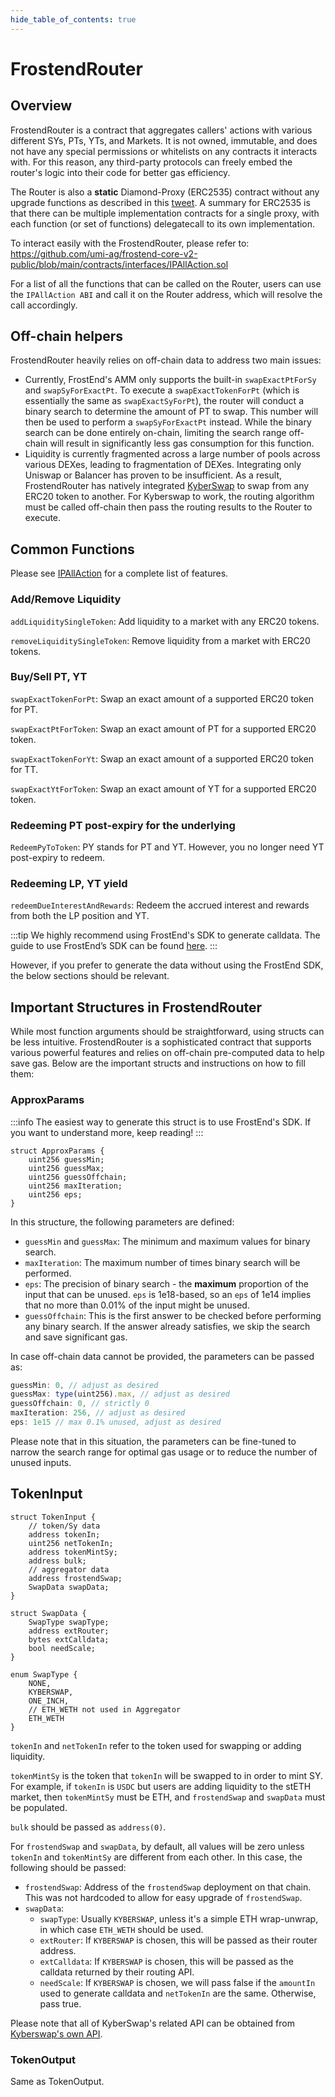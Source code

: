 ```yaml
---
hide_table_of_contents: true
---
```


# FrostendRouter

## Overview

FrostendRouter is a contract that aggregates callers' actions with various different SYs, PTs, YTs, and Markets. It is not owned, immutable, and does not have any special permissions or whitelists on any contracts it interacts with. For this reason, any third-party protocols can freely embed the router's logic into their code for better gas efficiency.

The Router is also a **static** Diamond-Proxy (ERC2535) contract without any upgrade functions as described in this [tweet](https://twitter.com/mudgen/status/1630229952523272195/). A summary for ERC2535 is that there can be multiple implementation contracts for a single proxy, with each function (or set of functions) delegatecall to its own implementation.

To interact easily with the FrostendRouter, please refer to: https://github.com/umi-ag/frostend-core-v2-public/blob/main/contracts/interfaces/IPAllAction.sol

For a list of all the functions that can be called on the Router, users can use the `IPAllAction ABI` and call it on the Router address, which will resolve the call accordingly.

## Off-chain helpers

FrostendRouter heavily relies on off-chain data to address two main issues:

- Currently, FrostEnd's AMM only supports the built-in `swapExactPtForSy` and `swapSyForExactPt`. To execute a `swapExactTokenForPt` (which is essentially the same as `swapExactSyForPt`), the router will conduct a binary search to determine the amount of PT to swap. This number will then be used to perform a `swapSyForExactPt` instead. While the binary search can be done entirely on-chain, limiting the search range off-chain will result in significantly less gas consumption for this function.
- Liquidity is currently fragmented across a large number of pools across various DEXes, leading to fragmentation of DEXes. Integrating only Uniswap or Balancer has proven to be insufficient. As a result, FrostendRouter has natively integrated [KyberSwap](https://kyberswap.com/) to swap from any ERC20 token to another. For Kyberswap to work, the routing algorithm must be called off-chain then pass the routing results to the Router to execute.

## Common Functions

Please see [IPAllAction](https://github.com/umi-ag/frostend-core-v2-public/blob/main/contracts/interfaces/IPAllAction.sol) for a complete list of features.

### Add/Remove Liquidity 

`addLiquiditySingleToken`: Add liquidity to a market with any ERC20 tokens.

`removeLiquiditySingleToken`: Remove liquidity from a market with ERC20 tokens.

### Buy/Sell PT, YT ###

`swapExactTokenForPt`: Swap an exact amount of a supported ERC20 token for PT.

`swapExactPtForToken`: Swap an exact amount of PT for a supported ERC20 token.

`swapExactTokenForYt`: Swap an exact amount of a supported ERC20 token for TT.

`swapExactYtForToken`: Swap an exact amount of YT for a supported ERC20 token.

### Redeeming PT post-expiry for the underlying ###

`RedeemPyToToken`: PY stands for PT and YT. However, you no longer need YT post-expiry to redeem.

### Redeeming LP, YT yield ###

`redeemDueInterestAndRewards`: Redeem the accrued interest and rewards from both the LP position and YT.

:::tip
We highly recommend using FrostEnd's SDK to generate calldata. The guide to use FrostEnd’s SDK can be found [here](../SDK/GettingStarted).
:::

However, if you prefer to generate the data without using the FrostEnd SDK, the below sections should be relevant.

## Important Structures in FrostendRouter

While most function arguments should be straightforward, using structs can be less intuitive. FrostendRouter is a sophisticated contract that supports various powerful features and relies on off-chain pre-computed data to help save gas. Below are the important structs and instructions on how to fill them:

### ApproxParams

:::info
The easiest way to generate this struct is to use FrostEnd's SDK. If you want to understand more, keep reading!
:::

```solidity
struct ApproxParams {
    uint256 guessMin; 
    uint256 guessMax; 
    uint256 guessOffchain; 
    uint256 maxIteration; 
    uint256 eps; 
}
```

In this structure, the following parameters are defined:

- `guessMin` and `guessMax`: The minimum and maximum values for binary search.
- `maxIteration`: The maximum number of times binary search will be performed.
- `eps`: The precision of binary search - the **maximum** proportion of the input that can be unused. `eps` is 1e18-based, so an `eps` of 1e14 implies that no more than 0.01% of the input might be unused.
- `guessOffchain`: This is the first answer to be checked before performing any binary search. If the answer already satisfies, we skip the search and save significant gas.

In case off-chain data cannot be provided, the parameters can be passed as:

```jsx
guessMin: 0, // adjust as desired
guessMax: type(uint256).max, // adjust as desired
guessOffchain: 0, // strictly 0
maxIteration: 256, // adjust as desired
eps: 1e15 // max 0.1% unused, adjust as desired
```

Please note that in this situation, the parameters can be fine-tuned to narrow the search range for optimal gas usage or to reduce the number of unused inputs.

## TokenInput

```solidity
struct TokenInput {
    // token/Sy data
    address tokenIn;
    uint256 netTokenIn;
    address tokenMintSy;
    address bulk;
    // aggregator data
    address frostendSwap;
    SwapData swapData;
}

struct SwapData {
    SwapType swapType;
    address extRouter;
    bytes extCalldata;
    bool needScale;
}

enum SwapType {
    NONE,
    KYBERSWAP,
    ONE_INCH,
    // ETH_WETH not used in Aggregator
    ETH_WETH
}
```

`tokenIn` and `netTokenIn` refer to the token used for swapping or adding liquidity.

`tokenMintSy` is the token that `tokenIn` will be swapped to in order to mint SY. For example, if `tokenIn` is `USDC` but users are adding liquidity to the stETH market, then `tokenMintSy` must be ETH, and `frostendSwap` and `swapData` must be populated.

`bulk` should be passed as `address(0)`.

For `frostendSwap` and `swapData`, by default, all values will be zero unless `tokenIn` and `tokenMintSy` are different from each other. In this case, the following should be passed:

- `frostendSwap`: Address of the `frostendSwap` deployment on that chain. This was not hardcoded to allow for easy upgrade of `frostendSwap`.
- `swapData`:
    - `swapType`: Usually `KYBERSWAP`, unless it's a simple ETH wrap-unwrap, in which case `ETH_WETH` should be used.
    - `extRouter`: If `KYBERSWAP` is chosen, this will be passed as their router address.
    - `extCalldata`: If `KYBERSWAP` is chosen, this will be passed as the calldata returned by their routing API.
    - `needScale`: If `KYBERSWAP` is chosen, we will pass false if the `amountIn` used to generate calldata and `netTokenIn` are the same. Otherwise, pass true.

Please note that all of KyberSwap's related API can be obtained from [Kyberswap's own API](https://docs.kyberswap.com/).

### TokenOutput

Same as TokenOutput.
